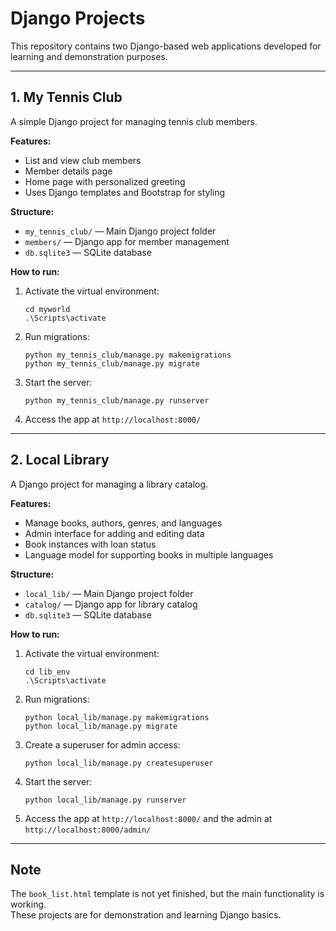 # Django Projects

This repository contains two Django-based web applications developed for learning and demonstration purposes.

---

## 1. My Tennis Club

A simple Django project for managing tennis club members.

**Features:**
- List and view club members
- Member details page
- Home page with personalized greeting
- Uses Django templates and Bootstrap for styling

**Structure:**
- `my_tennis_club/` — Main Django project folder
- `members/` — Django app for member management
- `db.sqlite3` — SQLite database

**How to run:**
1. Activate the virtual environment:
   ```
   cd myworld
   .\Scripts\activate
   ```
2. Run migrations:
   ```
   python my_tennis_club/manage.py makemigrations
   python my_tennis_club/manage.py migrate
   ```
3. Start the server:
   ```
   python my_tennis_club/manage.py runserver
   ```
4. Access the app at `http://localhost:8000/`

---

## 2. Local Library

A Django project for managing a library catalog.

**Features:**
- Manage books, authors, genres, and languages
- Admin interface for adding and editing data
- Book instances with loan status
- Language model for supporting books in multiple languages

**Structure:**
- `local_lib/` — Main Django project folder
- `catalog/` — Django app for library catalog
- `db.sqlite3` — SQLite database

**How to run:**
1. Activate the virtual environment:
   ```
   cd lib_env
   .\Scripts\activate
   ```
2. Run migrations:
   ```
   python local_lib/manage.py makemigrations
   python local_lib/manage.py migrate
   ```
3. Create a superuser for admin access:
   ```
   python local_lib/manage.py createsuperuser
   ```
4. Start the server:
   ```
   python local_lib/manage.py runserver
   ```
5. Access the app at `http://localhost:8000/` and the admin at `http://localhost:8000/admin/`

---

## Note

The `book_list.html` template is not yet finished, but the main functionality is working.  
These projects are for demonstration and learning Django basics.
